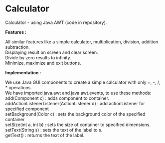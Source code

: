# Calculator

Calculator - using Java AWT (code in repository).

**Features :**

All similar features like a simple calculator, multiplication, division, addition subtraction.<br>
Displaying result on screen and clear screen.<br>
Divide by zero results to infinity.<br>
Minimize, maximize and exit buttons.<br>

**Implementation** :

We use Java GUI components to create a simple calculator with only +, -, /, * operations.<br>
We have imported java.awt and java.awt.events, to use these methods:<br>
add(Component c) : adds component to container.<br>
addActionListenerListener(ActionListener d) : add actionListener for specified component<br>
setBackground(Color c) : sets the background color of the specified container<br>
setSize(int a, int b) : sets the size of container to specified dimensions.<br>
setText(String s) : sets the text of the label to s.<br>
getText() : returns the text of the label.<br>
